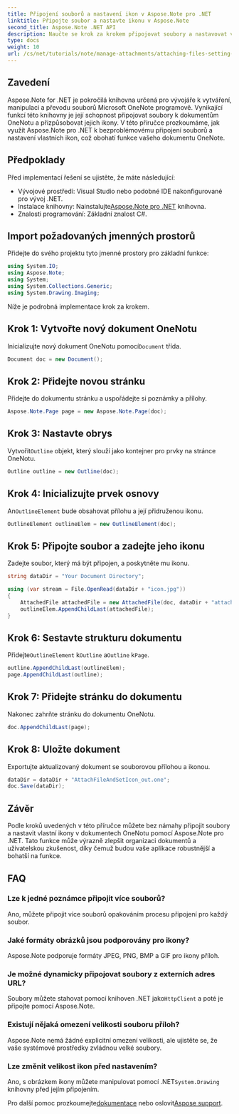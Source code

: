 ```yaml
---
title: Připojení souborů a nastavení ikon v Aspose.Note pro .NET
linktitle: Připojte soubor a nastavte ikonu v Aspose.Note
second_title: Aspose.Note .NET API
description: Naučte se krok za krokem připojovat soubory a nastavovat vlastní ikony v dokumentech Microsoft OneNote pomocí Aspose.Note pro .NET. Vylepšete svou aplikaci .NET o bezproblémovou správu dokumentů a funkce přizpůsobení.
type: docs
weight: 10
url: /cs/net/tutorials/note/manage-attachments/attaching-files-setting-icons/
---
```

## Zavedení

Aspose.Note for .NET je pokročilá knihovna určená pro vývojáře k vytváření, manipulaci a převodu souborů Microsoft OneNote programově. Vynikající funkcí této knihovny je její schopnost připojovat soubory k dokumentům OneNotu a přizpůsobovat jejich ikony. V této příručce prozkoumáme, jak využít Aspose.Note pro .NET k bezproblémovému připojení souborů a nastavení vlastních ikon, což obohatí funkce vašeho dokumentu OneNote.

## Předpoklady

Před implementací řešení se ujistěte, že máte následující:

- Vývojové prostředí: Visual Studio nebo podobné IDE nakonfigurované pro vývoj .NET.
-  Instalace knihovny: Nainstalujte[Aspose.Note pro .NET](https://releases.aspose.com/words/net/) knihovna.
- Znalosti programování: Základní znalost C#.

## Import požadovaných jmenných prostorů

Přidejte do svého projektu tyto jmenné prostory pro základní funkce:

```csharp
using System.IO;
using Aspose.Note;
using System;
using System.Collections.Generic;
using System.Drawing.Imaging;
```

Níže je podrobná implementace krok za krokem.

## Krok 1: Vytvořte nový dokument OneNotu

 Inicializujte nový dokument OneNotu pomocí`Document` třída.

```csharp
Document doc = new Document();
```

## Krok 2: Přidejte novou stránku

Přidejte do dokumentu stránku a uspořádejte si poznámky a přílohy.

```csharp
Aspose.Note.Page page = new Aspose.Note.Page(doc);
```

## Krok 3: Nastavte obrys

 Vytvořit`Outline` objekt, který slouží jako kontejner pro prvky na stránce OneNotu.

```csharp
Outline outline = new Outline(doc);
```

## Krok 4: Inicializujte prvek osnovy

 An`OutlineElement` bude obsahovat přílohu a její přidruženou ikonu.

```csharp
OutlineElement outlineElem = new OutlineElement(doc);
```

## Krok 5: Připojte soubor a zadejte jeho ikonu

Zadejte soubor, který má být připojen, a poskytněte mu ikonu.

```csharp
string dataDir = "Your Document Directory";

using (var stream = File.OpenRead(dataDir + "icon.jpg"))
{
    AttachedFile attachedFile = new AttachedFile(doc, dataDir + "attachment.txt", stream, ImageFormat.Jpeg);
    outlineElem.AppendChildLast(attachedFile);
}
```

## Krok 6: Sestavte strukturu dokumentu

 Přidejte`OutlineElement` k`Outline` a`Outline` k`Page`.

```csharp
outline.AppendChildLast(outlineElem);
page.AppendChildLast(outline);
```

## Krok 7: Přidejte stránku do dokumentu

Nakonec zahrňte stránku do dokumentu OneNotu.

```csharp
doc.AppendChildLast(page);
```

## Krok 8: Uložte dokument

Exportujte aktualizovaný dokument se souborovou přílohou a ikonou.

```csharp
dataDir = dataDir + "AttachFileAndSetIcon_out.one";
doc.Save(dataDir);
```

## Závěr

Podle kroků uvedených v této příručce můžete bez námahy připojit soubory a nastavit vlastní ikony v dokumentech OneNotu pomocí Aspose.Note pro .NET. Tato funkce může výrazně zlepšit organizaci dokumentů a uživatelskou zkušenost, díky čemuž budou vaše aplikace robustnější a bohatší na funkce.

## FAQ

### Lze k jedné poznámce připojit více souborů?
Ano, můžete připojit více souborů opakováním procesu připojení pro každý soubor.

### Jaké formáty obrázků jsou podporovány pro ikony?
Aspose.Note podporuje formáty JPEG, PNG, BMP a GIF pro ikony příloh.

### Je možné dynamicky připojovat soubory z externích adres URL?
 Soubory můžete stahovat pomocí knihoven .NET jako`HttpClient` a poté je připojte pomocí Aspose.Note.

### Existují nějaká omezení velikosti souboru příloh?
Aspose.Note nemá žádné explicitní omezení velikosti, ale ujistěte se, že vaše systémové prostředky zvládnou velké soubory.

### Lze změnit velikost ikon před nastavením?
 Ano, s obrázkem ikony můžete manipulovat pomocí .NET`System.Drawing` knihovny před jejím připojením.

 Pro další pomoc prozkoumejte[dokumentace](https://reference.aspose.com/words/net/) nebo oslovit[Aspose support](https://forum.aspose.com/c/words/8).